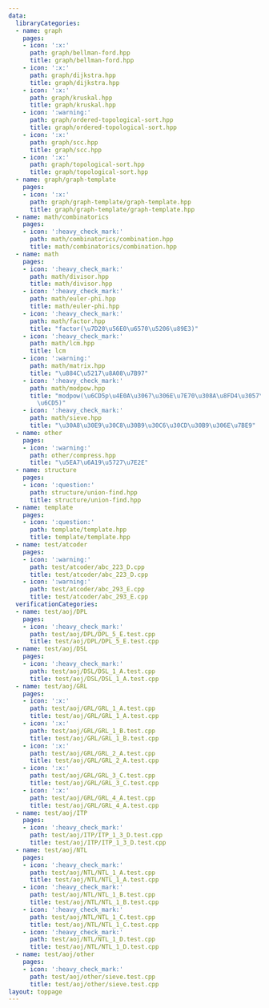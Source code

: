 ```yaml
---
data:
  libraryCategories:
  - name: graph
    pages:
    - icon: ':x:'
      path: graph/bellman-ford.hpp
      title: graph/bellman-ford.hpp
    - icon: ':x:'
      path: graph/dijkstra.hpp
      title: graph/dijkstra.hpp
    - icon: ':x:'
      path: graph/kruskal.hpp
      title: graph/kruskal.hpp
    - icon: ':warning:'
      path: graph/ordered-topological-sort.hpp
      title: graph/ordered-topological-sort.hpp
    - icon: ':x:'
      path: graph/scc.hpp
      title: graph/scc.hpp
    - icon: ':x:'
      path: graph/topological-sort.hpp
      title: graph/topological-sort.hpp
  - name: graph/graph-template
    pages:
    - icon: ':x:'
      path: graph/graph-template/graph-template.hpp
      title: graph/graph-template/graph-template.hpp
  - name: math/combinatorics
    pages:
    - icon: ':heavy_check_mark:'
      path: math/combinatorics/combination.hpp
      title: math/combinatorics/combination.hpp
  - name: math
    pages:
    - icon: ':heavy_check_mark:'
      path: math/divisor.hpp
      title: math/divisor.hpp
    - icon: ':heavy_check_mark:'
      path: math/euler-phi.hpp
      title: math/euler-phi.hpp
    - icon: ':heavy_check_mark:'
      path: math/factor.hpp
      title: "factor(\u7D20\u56E0\u6570\u5206\u89E3)"
    - icon: ':heavy_check_mark:'
      path: math/lcm.hpp
      title: lcm
    - icon: ':warning:'
      path: math/matrix.hpp
      title: "\u884C\u5217\u8A08\u7B97"
    - icon: ':heavy_check_mark:'
      path: math/modpow.hpp
      title: "modpow(\u6CD5p\u4E0A\u3067\u306E\u7E70\u308A\u8FD4\u3057\u4E8C\u4E57\
        \u6CD5)"
    - icon: ':heavy_check_mark:'
      path: math/sieve.hpp
      title: "\u30A8\u30E9\u30C8\u30B9\u30C6\u30CD\u30B9\u306E\u7BE9"
  - name: other
    pages:
    - icon: ':warning:'
      path: other/compress.hpp
      title: "\u5EA7\u6A19\u5727\u7E2E"
  - name: structure
    pages:
    - icon: ':question:'
      path: structure/union-find.hpp
      title: structure/union-find.hpp
  - name: template
    pages:
    - icon: ':question:'
      path: template/template.hpp
      title: template/template.hpp
  - name: test/atcoder
    pages:
    - icon: ':warning:'
      path: test/atcoder/abc_223_D.cpp
      title: test/atcoder/abc_223_D.cpp
    - icon: ':warning:'
      path: test/atcoder/abc_293_E.cpp
      title: test/atcoder/abc_293_E.cpp
  verificationCategories:
  - name: test/aoj/DPL
    pages:
    - icon: ':heavy_check_mark:'
      path: test/aoj/DPL/DPL_5_E.test.cpp
      title: test/aoj/DPL/DPL_5_E.test.cpp
  - name: test/aoj/DSL
    pages:
    - icon: ':heavy_check_mark:'
      path: test/aoj/DSL/DSL_1_A.test.cpp
      title: test/aoj/DSL/DSL_1_A.test.cpp
  - name: test/aoj/GRL
    pages:
    - icon: ':x:'
      path: test/aoj/GRL/GRL_1_A.test.cpp
      title: test/aoj/GRL/GRL_1_A.test.cpp
    - icon: ':x:'
      path: test/aoj/GRL/GRL_1_B.test.cpp
      title: test/aoj/GRL/GRL_1_B.test.cpp
    - icon: ':x:'
      path: test/aoj/GRL/GRL_2_A.test.cpp
      title: test/aoj/GRL/GRL_2_A.test.cpp
    - icon: ':x:'
      path: test/aoj/GRL/GRL_3_C.test.cpp
      title: test/aoj/GRL/GRL_3_C.test.cpp
    - icon: ':x:'
      path: test/aoj/GRL/GRL_4_A.test.cpp
      title: test/aoj/GRL/GRL_4_A.test.cpp
  - name: test/aoj/ITP
    pages:
    - icon: ':heavy_check_mark:'
      path: test/aoj/ITP/ITP_1_3_D.test.cpp
      title: test/aoj/ITP/ITP_1_3_D.test.cpp
  - name: test/aoj/NTL
    pages:
    - icon: ':heavy_check_mark:'
      path: test/aoj/NTL/NTL_1_A.test.cpp
      title: test/aoj/NTL/NTL_1_A.test.cpp
    - icon: ':heavy_check_mark:'
      path: test/aoj/NTL/NTL_1_B.test.cpp
      title: test/aoj/NTL/NTL_1_B.test.cpp
    - icon: ':heavy_check_mark:'
      path: test/aoj/NTL/NTL_1_C.test.cpp
      title: test/aoj/NTL/NTL_1_C.test.cpp
    - icon: ':heavy_check_mark:'
      path: test/aoj/NTL/NTL_1_D.test.cpp
      title: test/aoj/NTL/NTL_1_D.test.cpp
  - name: test/aoj/other
    pages:
    - icon: ':heavy_check_mark:'
      path: test/aoj/other/sieve.test.cpp
      title: test/aoj/other/sieve.test.cpp
layout: toppage
---
```

